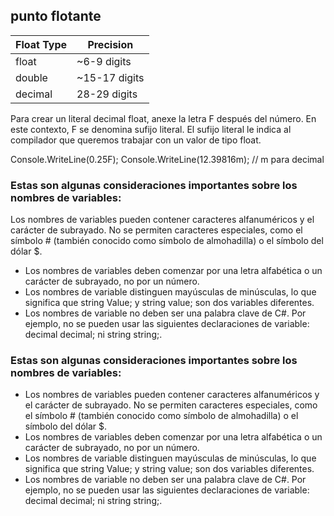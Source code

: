 
## punto flotante

|Float Type |   Precision|
|-|-|
|float    |     ~6-9 digits|
|double    |    ~15-17 digits|
|decimal   |     28-29 digits|

Para crear un literal decimal float, anexe la letra F después del número. En este contexto, F se denomina sufijo literal. El sufijo literal le indica al compilador que queremos trabajar con un valor de tipo float.

Console.WriteLine(0.25F);
Console.WriteLine(12.39816m);  // m para decimal
### Estas son algunas consideraciones importantes sobre los nombres de variables:

Los nombres de variables pueden contener caracteres alfanuméricos y el carácter de subrayado. No se permiten caracteres especiales, como el símbolo # (también conocido como símbolo de almohadilla) o el símbolo del dólar $.
- Los nombres de variables deben comenzar por una letra alfabética o un carácter de subrayado, no por un número.
- Los nombres de variable distinguen mayúsculas de minúsculas, lo que significa que string Value; y string value; son dos variables diferentes.
- Los nombres de variable no deben ser una palabra clave de C#. Por ejemplo, no se pueden usar las siguientes declaraciones de variable: decimal decimal; ni string string;.

### Estas son algunas consideraciones importantes sobre los nombres de variables:

- Los nombres de variables pueden contener caracteres alfanuméricos y el carácter de subrayado. No se permiten caracteres especiales, como el símbolo # (también conocido como símbolo de almohadilla) o el símbolo del dólar $.
- Los nombres de variables deben comenzar por una letra alfabética o un carácter de subrayado, no por un número.
- Los nombres de variable distinguen mayúsculas de minúsculas, lo que significa que string Value; y string value; son dos variables diferentes.
- Los nombres de variable no deben ser una palabra clave de C#. Por ejemplo, no se pueden usar las siguientes declaraciones de variable: decimal decimal; ni string string;.
